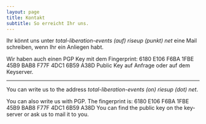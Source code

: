 ```yaml
---
layout: page
title: Kontakt
subtitle: So erreicht Ihr uns.
---
```


Ihr könnt uns unter *total-liberation-events (auf) riseup (punkt) net* eine Mail schreiben, wenn Ihr ein Anliegen habt.

Wir haben auch einen PGP Key mit dem Fingerprint:
6180 E106 F6BA 1FBE 45B9 BAB8 F77F 4DC1 6B59 A38D
Public Key auf Anfrage oder auf dem Keyserver.

--------------

You can write us to the address *total-liberation-events (on) riesup (dot) net*.

You can also write us with PGP. The fingerprint is:
6180 E106 F6BA 1FBE 45B9 BAB8 F77F 4DC1 6B59 A38D
You can find the public key on the key-server or ask us to mail it to you.

